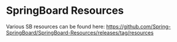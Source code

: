 # SpringBoard Resources

Various SB resources can be found here: https://github.com/Spring-SpringBoard/SpringBoard-Resources/releases/tag/resources​
